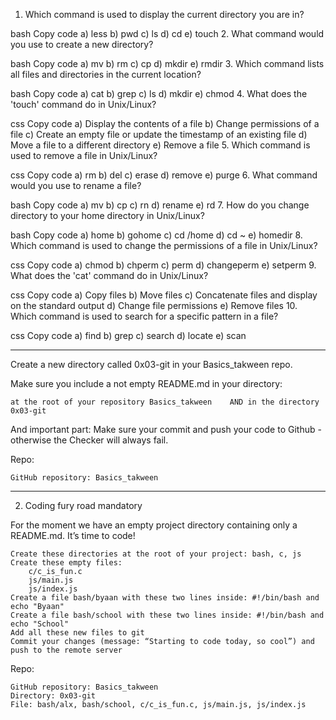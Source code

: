 1. Which command is used to display the current directory you are in?

bash
Copy code
a) less
b) pwd
c) ls
d) cd
e) touch
2. What command would you use to create a new directory?

bash
Copy code
a) mv
b) rm
c) cp
d) mkdir
e) rmdir
3. Which command lists all files and directories in the current location?

bash
Copy code
a) cat
b) grep
c) ls
d) mkdir
e) chmod
4. What does the 'touch' command do in Unix/Linux?

css
Copy code
a) Display the contents of a file
b) Change permissions of a file
c) Create an empty file or update the timestamp of an existing file
d) Move a file to a different directory
e) Remove a file
5. Which command is used to remove a file in Unix/Linux?

css
Copy code
a) rm
b) del
c) erase
d) remove
e) purge
6. What command would you use to rename a file?

bash
Copy code
a) mv
b) cp
c) rn
d) rename
e) rd
7. How do you change directory to your home directory in Unix/Linux?

bash
Copy code
a) home
b) gohome
c) cd /home
d) cd ~
e) homedir
8. Which command is used to change the permissions of a file in Unix/Linux?

css
Copy code
a) chmod
b) chperm
c) perm
d) changeperm
e) setperm
9. What does the 'cat' command do in Unix/Linux?

css
Copy code
a) Copy files
b) Move files
c) Concatenate files and display on the standard output
d) Change file permissions
e) Remove files
10. Which command is used to search for a specific pattern in a file?

css
Copy code
a) find
b) grep
c) search
d) locate
e) scan

---------------------------------------
Create a new directory called 0x03-git in your Basics_takween repo.

Make sure you include a not empty README.md in your directory:

    at the root of your repository Basics_takween    AND in the directory 0x03-git

And important part: Make sure your commit and push your code to Github - otherwise the Checker will always fail.

Repo:

    GitHub repository: Basics_takween
----------------------------------------------------------------------------------------------------------------------------------
2. Coding fury road
mandatory

For the moment we have an empty project directory containing only a README.md. It’s time to code!

    Create these directories at the root of your project: bash, c, js
    Create these empty files:
        c/c_is_fun.c
        js/main.js
        js/index.js
    Create a file bash/byaan with these two lines inside: #!/bin/bash and echo "Byaan"
    Create a file bash/school with these two lines inside: #!/bin/bash and echo "School"
    Add all these new files to git
    Commit your changes (message: “Starting to code today, so cool”) and push to the remote server

Repo:

    GitHub repository: Basics_takween 
    Directory: 0x03-git
    File: bash/alx, bash/school, c/c_is_fun.c, js/main.js, js/index.js
